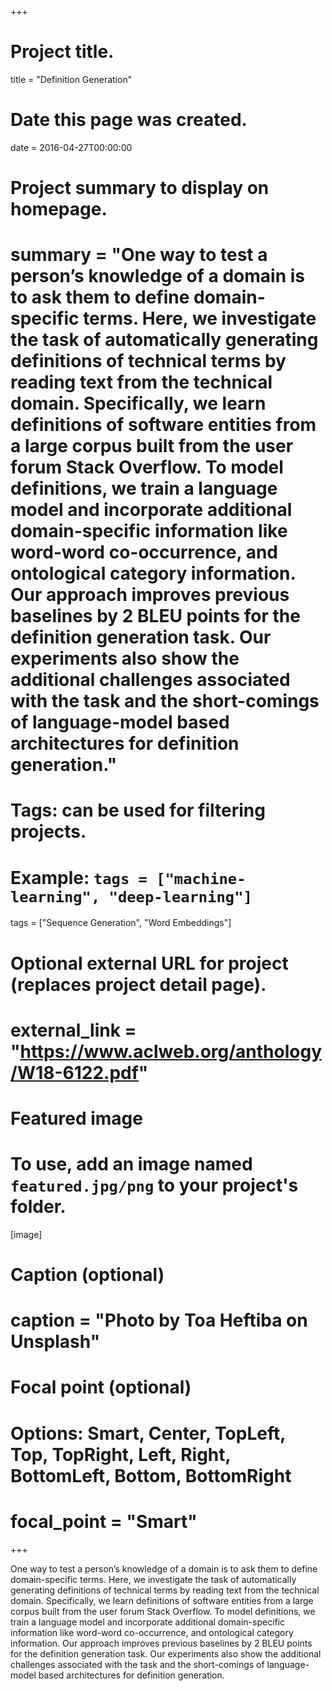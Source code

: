 +++
# Project title.
title = "Definition Generation"

# Date this page was created.
date = 2016-04-27T00:00:00

# Project summary to display on homepage.
# summary = "One way to test a person’s knowledge of a domain is to ask them to define domain-specific terms. Here, we investigate the task of automatically generating definitions of technical terms by reading text from the technical domain. Specifically, we learn definitions of software entities from a large corpus built from the user forum Stack Overflow. To model definitions, we train a language model and incorporate additional domain-specific information like word-word co-occurrence, and ontological category information. Our approach improves previous baselines by 2 BLEU points for the definition generation task. Our experiments also show the additional challenges associated with the task and the short-comings of language-model based architectures for definition generation."

# Tags: can be used for filtering projects.
# Example: `tags = ["machine-learning", "deep-learning"]`
tags = ["Sequence Generation", "Word Embeddings"]

# Optional external URL for project (replaces project detail page).
# external_link = "https://www.aclweb.org/anthology/W18-6122.pdf"

# Featured image
# To use, add an image named `featured.jpg/png` to your project's folder. 
[image]
  # Caption (optional)
#  caption = "Photo by Toa Heftiba on Unsplash"

  # Focal point (optional)
  # Options: Smart, Center, TopLeft, Top, TopRight, Left, Right, BottomLeft, Bottom, BottomRight
#  focal_point = "Smart"
+++

One way to test a person’s knowledge of a domain is to ask them to define domain-specific terms. Here, we investigate the task of automatically generating definitions of technical terms by reading text from the technical domain. Specifically, we learn definitions of software entities from a large corpus built from the user forum Stack Overflow. To model definitions, we train a language model and incorporate additional domain-specific information like word-word co-occurrence, and ontological category information. Our approach improves previous baselines by 2 BLEU points for the definition generation task. Our experiments also show the additional challenges associated with the task and the short-comings of language-model based architectures for definition generation.
